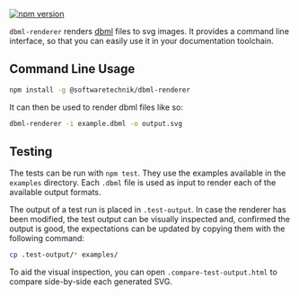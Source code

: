 [![npm version](https://img.shields.io/npm/v/@softwaretechnik/dbml-renderer)](https://www.npmjs.com/package/@softwaretechnik/dbml-renderer)

`dbml-renderer` renders [dbml](https://www.dbml.org/home/) files to svg images.
It provides a command line interface, so that you can easily use it in your
documentation toolchain.

## Command Line Usage

```bash
npm install -g @softwaretechnik/dbml-renderer
```

It can then be used to render dbml files like so:

```bash
dbml-renderer -i example.dbml -o output.svg
```

## Testing

The tests can be run with `npm test`. They use the examples available in the
`examples` directory. Each `.dbml` file is used as input to render each of the
available output formats.

The output of a test run is placed in `.test-output`. In case the renderer has
been modified, the test output can be visually inspected and, confirmed the
output is good, the expectations can be updated by copying them with the
following command:

```bash
cp .test-output/* examples/
```

To aid the visual inspection, you can open `.compare-test-output.html` to
compare side-by-side each generated SVG.
